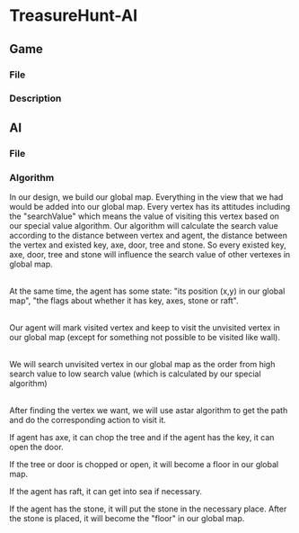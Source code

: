 # TreasureHunt-AI

## Game
### File
### Description

## AI
### File
### Algorithm

In our design, we build our global map. Everything in the view that we had would be added into our global map. Every vertex has its attitudes including the "searchValue" which means the value of visiting this vertex based on our special value algorithm. Our algorithm will calculate the search value according to the distance between vertex and agent, the distance between the vertex and existed key, axe, door, tree and stone. So every existed key, axe, door, tree and stone will influence the search value of other vertexes in global map. <br> <br>
 
At the same time, the agent has some state: "its position (x,y) in our global map", "the flags about whether it has key, axes, stone or raft". <br> <br>
 
Our agent will mark visited vertex and keep to visit the unvisited vertex in our global map (except for something not possible to be visited like wall). <br> <br>

We will search unvisited vertex in our global map as the order from high search value to low search value (which is calculated by our special algorithm) <br><br>

After finding the vertex we want, we will use astar algorithm to get the path and do the corresponding action to visit it. <br>

If agent has axe, it can chop the tree and if the agent has the key, it can open the door. <br>

If the tree or door is chopped or open, it will become a floor in our global map. <br>

If the agent has raft, it can get into sea if necessary. <br>

If the agent has the stone, it will put the stone in the necessary place. After the stone is placed, it will become the "floor" in our global map.
